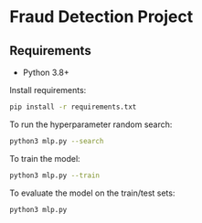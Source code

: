 # Fraud Detection Project

## Requirements

- Python 3.8+

Install requirements:

```bash
pip install -r requirements.txt
```

To run the hyperparameter random search:

```bash
python3 mlp.py --search
```

To train the model:

```bash
python3 mlp.py --train
```

To evaluate the model on the train/test sets:

```bash
python3 mlp.py
```
